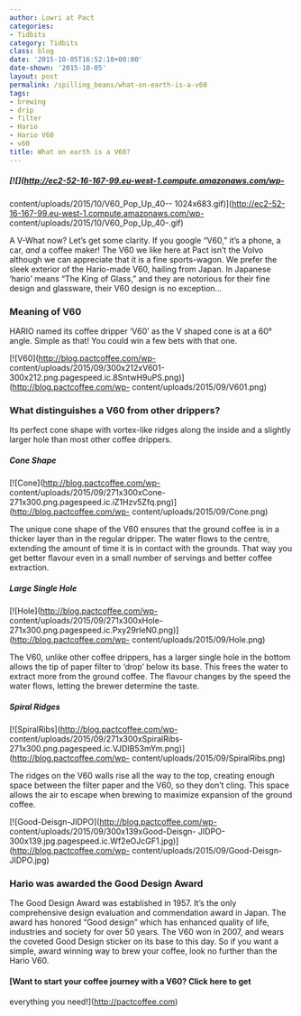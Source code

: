 ```yaml
---
author: Lowri at Pact
categories:
- Tidbits
category: Tidbits
class: blog
date: '2015-10-05T16:52:10+00:00'
date-shown: '2015-10-05'
layout: post
permalink: /spilling_beans/what-on-earth-is-a-v60
tags:
- brewing
- drip
- filter
- Hario
- Hario V60
- v60
title: What on earth is a V60?
---
```


##### [![](http://ec2-52-16-167-99.eu-west-1.compute.amazonaws.com/wp-
content/uploads/2015/10/V60_Pop_Up_40--
1024x683.gif)](http://ec2-52-16-167-99.eu-west-1.compute.amazonaws.com/wp-
content/uploads/2015/10/V60_Pop_Up_40-.gif)

A V-What now? Let’s get some clarity. If you google “V60,” it’s a phone, a
car, _and_ a coffee maker! The V60 we like here at Pact isn’t the Volvo
although we can appreciate that it is a fine sports-wagon. We prefer the sleek
exterior of the Hario-made V60, hailing from Japan. In Japanese ‘hario’ means
“The King of Glass,” and they are notorious for their fine design and
glassware, their V60 design is no exception…

### Meaning of V60

HARIO named its coffee dripper ‘V60’ as the V shaped cone is at a 60° angle.
Simple as that! You could win a few bets with that one.

[![V60](http://blog.pactcoffee.com/wp-
content/uploads/2015/09/300x212xV601-300x212.png.pagespeed.ic.8SntwH9uPS.png)](http://blog.pactcoffee.com/wp-
content/uploads/2015/09/V601.png)

### **What distinguishes a V60 from other drippers?**

Its perfect cone shape with vortex-like ridges along the inside and a slightly
larger hole than most other coffee drippers.

##### Cone Shape

[![Cone](http://blog.pactcoffee.com/wp-
content/uploads/2015/09/271x300xCone-271x300.png.pagespeed.ic.iZ1Hzv5Zfq.png)](http://blog.pactcoffee.com/wp-
content/uploads/2015/09/Cone.png)

The unique cone shape of the V60 ensures that the ground coffee is in a
thicker layer than in the regular dripper. The water flows to the centre,
extending the amount of time it is in contact with the grounds. That way you
get better flavour even in a small number of servings and better coffee
extraction.

##### Large Single Hole

[![Hole](http://blog.pactcoffee.com/wp-
content/uploads/2015/09/271x300xHole-271x300.png.pagespeed.ic.Pxy29rIeN0.png)](http://blog.pactcoffee.com/wp-
content/uploads/2015/09/Hole.png)

The V60, unlike other coffee drippers, has a larger single hole in the bottom
allows the tip of paper filter to ‘drop’ below its base. This frees the water
to extract more from the ground coffee. The flavour changes by the speed the
water flows, letting the brewer determine the taste.

##### Spiral Ridges

[![SpiralRibs](http://blog.pactcoffee.com/wp-
content/uploads/2015/09/271x300xSpiralRibs-271x300.png.pagespeed.ic.VJDIB53mYm.png)](http://blog.pactcoffee.com/wp-
content/uploads/2015/09/SpiralRibs.png)

The ridges on the V60 walls rise all the way to the top, creating enough space
between the filter paper and the V60, so they don’t cling. This space allows
the air to escape when brewing to maximize expansion of the ground coffee.

[![Good-Deisgn-JIDPO](http://blog.pactcoffee.com/wp-
content/uploads/2015/09/300x139xGood-Deisgn-
JIDPO-300x139.jpg.pagespeed.ic.Wf2eOJcGF1.jpg)](http://blog.pactcoffee.com/wp-
content/uploads/2015/09/Good-Deisgn-JIDPO.jpg)

### **Hario was awarded the Good Design Award**

The Good Design Award was established in 1957. It’s the only comprehensive
design evaluation and commendation award in Japan. The award has honored “Good
design” which has enhanced quality of life, industries and society for over 50
years. The V60 won in 2007, and wears the coveted Good Design sticker on its
base to this day. So if you want a simple, award winning way to brew your
coffee, look no further than the Hario V60.

#### [Want to start your coffee journey with a V60? Click here to get
everything you need!](http://pactcoffee.com)

##### [ ](http://pactcoffee.com)